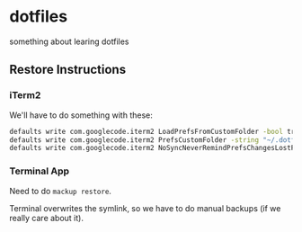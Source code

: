 # dotfiles


something about learing dotfiles

## Restore Instructions

### iTerm2

We'll have to do something with these:
```zsh
defaults write com.googlecode.iterm2 LoadPrefsFromCustomFolder -bool true
defaults write com.googlecode.iterm2 PrefsCustomFolder -string "~/.dotfiles/iterm2"
defaults write com.googlecode.iterm2 NoSyncNeverRemindPrefsChangesLostForFile -bool true
```

### Terminal App

Need to do `mackup restore`.

Terminal overwrites the symlink, so we have to do manual backups (if we really care about it).